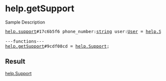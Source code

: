 # help.getSupport

Sample Description

<pre>
<a href="../constructor/help.support">help.support</a>#17c6b5f6 phone_number:<a href="../type/string.md">string</a> user:<a href="../type/User.md">User</a> = <a href="../type/help.Support.md">help.Support</a>;

---functions---
<a href="../method/help.getSupport.md">help.getSupport</a>#9cdf08cd = <a href="../type/help.Support.md">help.Support</a>;</pre>

## Result

<a href="../type/help.Support.md">help.Support</a>

